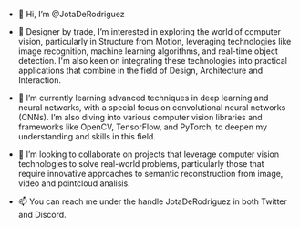 - 👋 Hi, I’m @JotaDeRodriguez

- 👀 Designer by trade, I’m interested in exploring the world of computer vision, particularly in Structure from Motion, leveraging technologies like image recognition, machine learning algorithms, and real-time object detection. I'm also keen on integrating these technologies into practical applications that combine in the field of Design, Architecture and Interaction.

- 🌱 I’m currently learning advanced techniques in deep learning and neural networks, with a special focus on convolutional neural networks (CNNs). I’m also diving into various computer vision libraries and frameworks like OpenCV, TensorFlow, and PyTorch, to deepen my understanding and skills in this field.

- 💞️ I’m looking to collaborate on projects that leverage computer vision technologies to solve real-world problems, particularly those that require innovative approaches to semantic reconstruction from image, video and pointcloud analisis.
  
- 📫 You can reach me under the handle JotaDeRodriguez in both Twitter and Discord.

<!---
JotaDeRodriguez/JotaDeRodriguez is a ✨ special ✨ repository because its `README.md` (this file) appears on your GitHub profile.
You can click the Preview link to take a look at your changes.
--->
